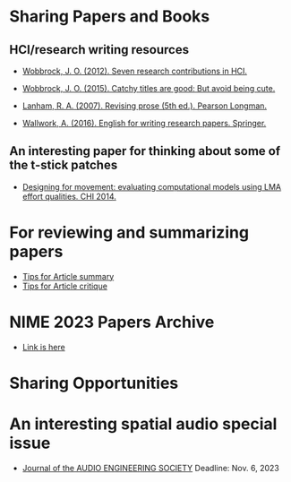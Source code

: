 
# Sharing Papers and Books

## HCI/research writing resources
* [Wobbrock, J. O. (2012). Seven research contributions in HCI.](http://faculty.washington.edu/wobbrock/pubs/Wobbrock-2012.pdf)

* [Wobbrock, J. O. (2015). Catchy titles are good: But avoid being cute.](http://gangw.cs.illinois.edu/Wobbrock-2015.pdf)

* [Lanham, R. A. (2007). Revising prose (5th ed.). Pearson Longman.](https://mcgill.on.worldcat.org/oclc/65644684)

* [Wallwork, A. (2016). English for writing research papers. Springer.]()

## An interesting paper for thinking about some of the t-stick patches
* [Designing for movement: evaluating computational models using LMA effort qualities. CHI 2014.](https://dl.acm.org/doi/abs/10.1145/2556288.2557251)

# For reviewing and summarizing papers

* [Tips for Article summary]()
* [Tips for Article critique]()


# NIME 2023 Papers Archive
* [Link is here](https://www.dropbox.com/s/0r2frxug37ipict/nime2023_papers.zip?file_subpath=%2Fpdfs)

# Sharing Opportunities

# An interesting spatial audio special issue
* [Journal of the
AUDIO ENGINEERING SOCIETY](https://www.aes.org/journal/online/JAES_V71/6/JAES_V71_6_PG403.pdf)
Deadline: Nov. 6, 2023
